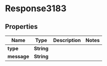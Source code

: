 
# Response3183

## Properties
Name | Type | Description | Notes
------------ | ------------- | ------------- | -------------
**type** | **String** |  | 
**message** | **String** |  | 



